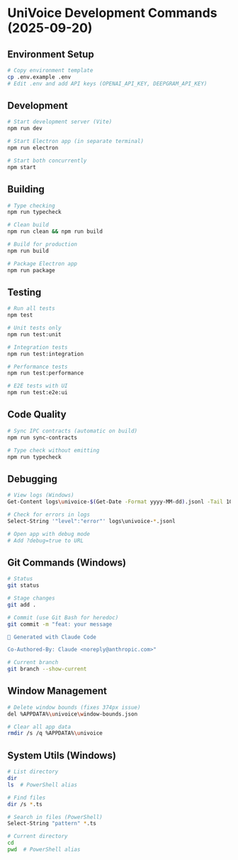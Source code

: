 # UniVoice Development Commands (2025-09-20)

## Environment Setup
```bash
# Copy environment template
cp .env.example .env
# Edit .env and add API keys (OPENAI_API_KEY, DEEPGRAM_API_KEY)
```

## Development
```bash
# Start development server (Vite)
npm run dev

# Start Electron app (in separate terminal)
npm run electron

# Start both concurrently
npm start
```

## Building
```bash
# Type checking
npm run typecheck

# Clean build
npm run clean && npm run build

# Build for production
npm run build

# Package Electron app
npm run package
```

## Testing
```bash
# Run all tests
npm test

# Unit tests only
npm run test:unit

# Integration tests
npm run test:integration

# Performance tests
npm run test:performance

# E2E tests with UI
npm run test:e2e:ui
```

## Code Quality
```bash
# Sync IPC contracts (automatic on build)
npm run sync-contracts

# Type check without emitting
npm run typecheck
```

## Debugging
```bash
# View logs (Windows)
Get-Content logs\univoice-$(Get-Date -Format yyyy-MM-dd).jsonl -Tail 100 -Wait

# Check for errors in logs
Select-String '"level":"error"' logs\univoice-*.jsonl

# Open app with debug mode
# Add ?debug=true to URL
```

## Git Commands (Windows)
```bash
# Status
git status

# Stage changes
git add .

# Commit (use Git Bash for heredoc)
git commit -m "feat: your message

🤖 Generated with Claude Code

Co-Authored-By: Claude <noreply@anthropic.com>"

# Current branch
git branch --show-current
```

## Window Management
```bash
# Delete window bounds (fixes 374px issue)
del %APPDATA%\univoice\window-bounds.json

# Clear all app data
rmdir /s /q %APPDATA%\univoice
```

## System Utils (Windows)
```bash
# List directory
dir
ls  # PowerShell alias

# Find files
dir /s *.ts

# Search in files (PowerShell)
Select-String "pattern" *.ts

# Current directory
cd
pwd  # PowerShell alias
```